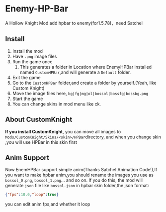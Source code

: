 # Enemy-HP-Bar
A Hollow Knight Mod add hpbar to enemy(for1.5.78)，need Satchel
## Install
1. Install the mod
2. Have `.png` image files
3. Run the game once
    1. This generates a folder in Location where EnemyHPBar installed named `CustomHPBar`,and will generate a `Default` folder.
4. Exit the game
5. Go to the `CustomHPBar` folder,and create a folder by yourself.(Yeah, like Custom Knight)
6. Move the image files here, `bg|fg|mg|ol|bossol|bossfg|bossbg.png`
7. Start the game
8. You can change skins in mod menu like ck.
## About CustomKnight
**If you install CustomKnight**, you can move all images to `Mods/CustomKnight/Skins/<skin>/HPBar`directory,
and when you change skin ,you will use HPBar in this skin first

## Anim Support
Now EnemHPBar support simple anim(Thanks Satchel Animation Code!),If you want to make hpbar anim,you should rename the images you use as `bossol_0.png`, `bossol_1.png`... and so on.
If you do this, the mod will generate `json` file like `bossol.json` in hpbar skin folder,the json format:
```json
{"fps":10.0,"loop":true}
``` 
you can edit anim fps,and whether it loop
